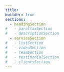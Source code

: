 ```yaml
---
title: 
builder: true
sections:
  - headingSection
#   - parallaxSection
#   - descriptionSection
  - serviceSection
#   - listSection
#   - videoSection
#   - teamSection
#   - testimonialSection
#   - clientsSection
---
```

